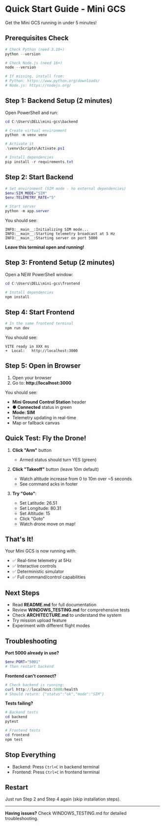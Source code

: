 # Quick Start Guide - Mini GCS

Get the Mini GCS running in under 5 minutes!

## Prerequisites Check

```powershell
# Check Python (need 3.10+)
python --version

# Check Node.js (need 16+)
node --version

# If missing, install from:
# Python: https://www.python.org/downloads/
# Node.js: https://nodejs.org/
```

## Step 1: Backend Setup (2 minutes)

Open PowerShell and run:

```powershell
cd C:\Users\DELL\mini-gcs\backend

# Create virtual environment
python -m venv venv

# Activate it
.\venv\Scripts\Activate.ps1

# Install dependencies
pip install -r requirements.txt
```

## Step 2: Start Backend

```powershell
# Set environment (SIM mode - no external dependencies)
$env:SIM_MODE="SIM"
$env:TELEMETRY_RATE="5"

# Start server
python -m app.server
```

You should see:
```
INFO:__main__:Initializing SIM mode...
INFO:__main__:Starting telemetry broadcast at 5 Hz
INFO:__main__:Starting server on port 5000
```

**Leave this terminal open and running!**

## Step 3: Frontend Setup (2 minutes)

Open a NEW PowerShell window:

```powershell
cd C:\Users\DELL\mini-gcs\frontend

# Install dependencies
npm install
```

## Step 4: Start Frontend

```powershell
# In the same frontend terminal
npm run dev
```

You should see:
```
VITE ready in XXX ms
➜  Local:   http://localhost:3000
```

## Step 5: Open in Browser

1. Open your browser
2. Go to: **http://localhost:3000**

You should see:
- **Mini Ground Control Station** header
- **● Connected** status in green
- **Mode: SIM**
- Telemetry updating in real-time
- Map or fallback canvas

## Quick Test: Fly the Drone!

1. **Click "Arm"** button
   - Armed status should turn YES (green)

2. **Click "Takeoff"** button (leave 10m default)
   - Watch altitude increase from 0 to 10m over ~5 seconds
   - See command acks in footer

3. **Try "Goto"**:
   - Set Latitude: 26.51
   - Set Longitude: 80.31  
   - Set Altitude: 15
   - Click "Goto"
   - Watch drone move on map!

## That's It!

Your Mini GCS is now running with:
- ✅ Real-time telemetry at 5Hz
- ✅ Interactive controls
- ✅ Deterministic simulator
- ✅ Full command/control capabilities

## Next Steps

- Read **README.md** for full documentation
- Review **WINDOWS_TESTING.md** for comprehensive tests
- Check **ARCHITECTURE.md** to understand the system
- Try mission upload feature
- Experiment with different flight modes

## Troubleshooting

**Port 5000 already in use?**
```powershell
$env:PORT="5001"
# Then restart backend
```

**Frontend can't connect?**
```powershell
# Check backend is running:
curl http://localhost:5000/health
# Should return: {"status":"ok","mode":"SIM"}
```

**Tests failing?**
```powershell
# Backend tests
cd backend
pytest

# Frontend tests  
cd frontend
npm test
```

## Stop Everything

- Backend: Press `Ctrl+C` in backend terminal
- Frontend: Press `Ctrl+C` in frontend terminal

## Restart

Just run Step 2 and Step 4 again (skip installation steps).

---

**Having issues?** Check WINDOWS_TESTING.md for detailed troubleshooting.
